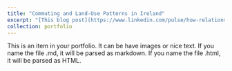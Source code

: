 ```yaml
---
title: "Commuting and Land-Use Patterns in Ireland"
excerpt: "[This blog post](https://www.linkedin.com/pulse/how-relationship-between-socio-demographics-travel-commuter-journal/?published=t) describes the major findings from a recent research paper. In this paper, we use fine-grain spatial data and individual-level census data to analyse the interrelationships between socio-demographic characteristics, local built environments, and travel mode choices for commuters across the Republic of Ireland. This post describes the major findings of this work and situates the implications of these findings in the context of pressing policymaking issues in Ireland. <br/><img src='/images/cork_traffic.jpg'>"
collection: portfolio
---
```


This is an item in your portfolio. It can be have images or nice text. If you name the file .md, it will be parsed as markdown. If you name the file .html, it will be parsed as HTML. 
